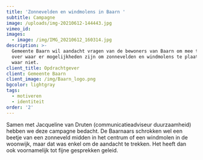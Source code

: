 ```yaml
---
title: 'Zonnevelden en windmolens in Baarn '
subtitle: Campagne
image: /uploads/img-20210612-144443.jpg
vimeo_id:
images:
  - image: /img/IMG_20210612_160314.jpg
description: >-
  Gemeente Baarn wil aandacht vragen van de bewoners van Baarn om mee te denken
  over waar er mogelijkheden zijn om zonnevelden en windmolens te plaatsen. En
  waar niet. 
client_title: Opdrachtgever
client: Gemeente Baarn
client_image: /img/Baarn_logo.png
bgcolor: lightgray
tags:
  - motiveren
  - identiteit
order: '2'
---
```

Samen met Jacqueline van Druten (communicatieadviseur duurzaamheid) hebben we deze campagne bedacht. De Baarnaars schrokken wel een beetje van een zonneveld midden in het centrum of een windmolen in de woonwijk, maar dat was enkel om de aandacht te trekken. Het heeft dan ook voornamelijk tot fijne gesprekken geleid.&nbsp;
